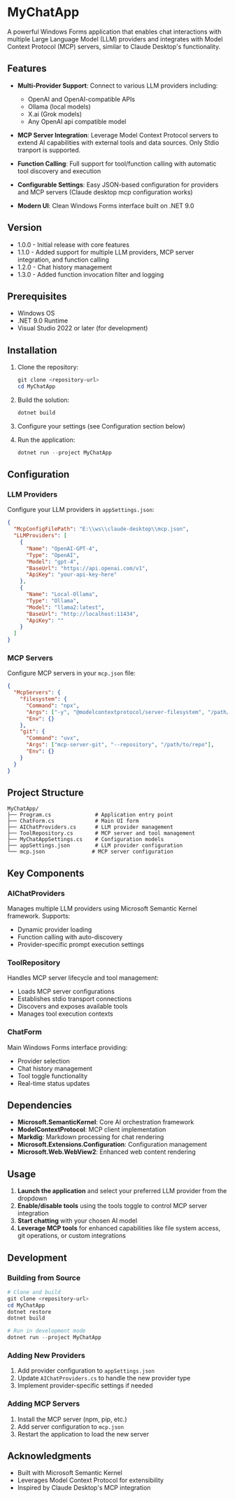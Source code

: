 # MyChatApp

A powerful Windows Forms application that enables chat interactions with multiple Large Language Model (LLM) providers and integrates with Model Context Protocol (MCP) servers, similar to Claude Desktop's functionality.

## Features

- **Multi-Provider Support**: Connect to various LLM providers including:
  - OpenAI and OpenAI-compatible APIs
  - Ollama (local models)
  - X.ai (Grok models)
  - Any OpenAI api compatible model

- **MCP Server Integration**: Leverage Model Context Protocol servers to extend AI capabilities with external tools and data sources. Only Stdio tranport is supported.

- **Function Calling**: Full support for tool/function calling with automatic tool discovery and execution

- **Configurable Settings**: Easy JSON-based configuration for providers and MCP servers (Claude desktop mcp configuration works)

- **Modern UI**: Clean Windows Forms interface built on .NET 9.0

## Version
- 1.0.0 - Initial release with core features
- 1.1.0 - Added support for multiple LLM providers, MCP server integration, and function calling
- 1.2.0 - Chat history management
- 1.3.0 - Added function invocation filter and logging

## Prerequisites

- Windows OS
- .NET 9.0 Runtime
- Visual Studio 2022 or later (for development)

## Installation

1. Clone the repository:
   ```powershell
   git clone <repository-url>
   cd MyChatApp
   ```

2. Build the solution:
   ```powershell
   dotnet build
   ```

3. Configure your settings (see Configuration section below)

4. Run the application:
   ```powershell
   dotnet run --project MyChatApp
   ```

## Configuration

### LLM Providers

Configure your LLM providers in `appSettings.json`:

```json
{
  "McpConfigFilePath": "E:\\ws\\claude-desktop\\mcp.json",
  "LLMProviders": [
    {
      "Name": "OpenAI-GPT-4",
      "Type": "OpenAI",
      "Model": "gpt-4",
      "BaseUrl": "https://api.openai.com/v1",
      "ApiKey": "your-api-key-here"
    },
    {
      "Name": "Local-Ollama",
      "Type": "Ollama",
      "Model": "llama2:latest",
      "BaseUrl": "http://localhost:11434",
      "ApiKey": ""
    }
  ]
}
```

### MCP Servers

Configure MCP servers in your `mcp.json` file:

```json
{
  "McpServers": {
    "filesystem": {
      "Command": "npx",
      "Args": ["-y", "@modelcontextprotocol/server-filesystem", "/path/to/directory"],
      "Env": {}
    },
    "git": {
      "Command": "uvx",
      "Args": ["mcp-server-git", "--repository", "/path/to/repo"],
      "Env": {}
    }
  }
}
```

## Project Structure

```
MyChatApp/
├── Program.cs              # Application entry point
├── ChatForm.cs             # Main UI form
├── AIChatProviders.cs      # LLM provider management
├── ToolRepository.cs       # MCP server and tool management
├── MyChatAppSettings.cs    # Configuration models
├── appSettings.json        # LLM provider configuration
└── mcp.json               # MCP server configuration
```

## Key Components

### AIChatProviders
Manages multiple LLM providers using Microsoft Semantic Kernel framework. Supports:
- Dynamic provider loading
- Function calling with auto-discovery
- Provider-specific prompt execution settings

### ToolRepository
Handles MCP server lifecycle and tool management:
- Loads MCP server configurations
- Establishes stdio transport connections
- Discovers and exposes available tools
- Manages tool execution contexts

### ChatForm
Main Windows Forms interface providing:
- Provider selection
- Chat history management
- Tool toggle functionality
- Real-time status updates

## Dependencies

- **Microsoft.SemanticKernel**: Core AI orchestration framework
- **ModelContextProtocol**: MCP client implementation
- **Markdig**: Markdown processing for chat rendering
- **Microsoft.Extensions.Configuration**: Configuration management
- **Microsoft.Web.WebView2**: Enhanced web content rendering

## Usage

1. **Launch the application** and select your preferred LLM provider from the dropdown
2. **Enable/disable tools** using the tools toggle to control MCP server integration
3. **Start chatting** with your chosen AI model
4. **Leverage MCP tools** for enhanced capabilities like file system access, git operations, or custom integrations

## Development

### Building from Source

```powershell
# Clone and build
git clone <repository-url>
cd MyChatApp
dotnet restore
dotnet build

# Run in development mode
dotnet run --project MyChatApp
```

### Adding New Providers

1. Add provider configuration to `appSettings.json`
2. Update `AIChatProviders.cs` to handle the new provider type
3. Implement provider-specific settings if needed

### Adding MCP Servers

1. Install the MCP server (npm, pip, etc.)
2. Add server configuration to `mcp.json`
3. Restart the application to load the new server

## Acknowledgments

- Built with Microsoft Semantic Kernel
- Leverages Model Context Protocol for extensibility
- Inspired by Claude Desktop's MCP integration



